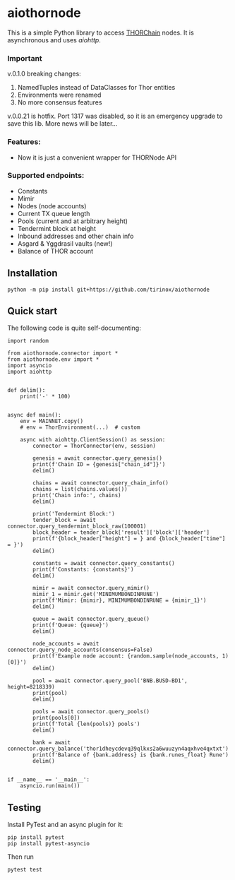 # aiothornode

This is a simple Python library to access [THORChain](https://thorchain.org/) nodes. It is asynchronous and uses _aiohttp_.

### Important

v.0.1.0 breaking changes:
1. NamedTuples instead of DataClasses for Thor entities
2. Environments were renamed
3. No more consensus features

v.0.0.21 is hotfix. Port 1317 was disabled, so it is an emergency upgrade to save this lib. More news will be later... 

### Features:

* Now it is just a convenient wrapper for THORNode API

### Supported endpoints:

* Constants
* Mimir
* Nodes (node accounts)
* Current TX queue length
* Pools (current and at arbitrary height)
* Tendermint block at height
* Inbound addresses and other chain info
* Asgard & Yggdrasil vaults (new!)
* Balance of THOR account

## Installation

`python -m pip install git+https://github.com/tirinox/aiothornode`

## Quick start

The following code is quite self-documenting:

```
import random

from aiothornode.connector import *
from aiothornode.env import *
import asyncio
import aiohttp


def delim():
    print('-' * 100)


async def main():
    env = MAINNET.copy()
    # env = ThorEnvironment(...)  # custom

    async with aiohttp.ClientSession() as session:
        connector = ThorConnector(env, session)

        genesis = await connector.query_genesis()
        print(f'Chain ID = {genesis["chain_id"]}')
        delim()

        chains = await connector.query_chain_info()
        chains = list(chains.values())
        print('Chain info:', chains)
        delim()

        print('Tendermint Block:')
        tender_block = await connector.query_tendermint_block_raw(100001)
        block_header = tender_block['result']['block']['header']
        print(f'{block_header["height"] = } and {block_header["time"] = }')
        delim()

        constants = await connector.query_constants()
        print(f'Constants: {constants}')
        delim()

        mimir = await connector.query_mimir()
        mimir_1 = mimir.get('MINIMUMBONDINRUNE')
        print(f'Mimir: {mimir}, MINIMUMBONDINRUNE = {mimir_1}')
        delim()

        queue = await connector.query_queue()
        print(f'Queue: {queue}')
        delim()

        node_accounts = await connector.query_node_accounts(consensus=False)
        print(f'Example node account: {random.sample(node_accounts, 1)[0]}')
        delim()

        pool = await connector.query_pool('BNB.BUSD-BD1', height=8218339)
        print(pool)
        delim()

        pools = await connector.query_pools()
        print(pools[0])
        print(f'Total {len(pools)} pools')
        delim()

        bank = await connector.query_balance('thor1dheycdevq39qlkxs2a6wuuzyn4aqxhve4qxtxt')
        print(f'Balance of {bank.address} is {bank.runes_float} Rune')
        delim()


if __name__ == '__main__':
    asyncio.run(main())
```

## Testing

Install PyTest and an async plugin for it:

```
pip install pytest
pip install pytest-asyncio
```

Then run

```
pytest test
```
